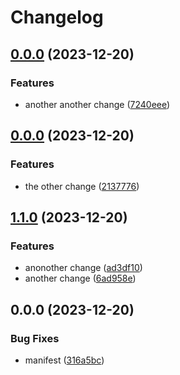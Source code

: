 # Changelog

## [0.0.0](https://github.com/Joseph-Hwang-Learning-Note/release-please-playground/compare/release-please-playground-v0.0.0...release-please-playground-v0.0.0) (2023-12-20)


### Features

* another another change ([7240eee](https://github.com/Joseph-Hwang-Learning-Note/release-please-playground/commit/7240eee92b8974998ab4c71cd0a965adbab9eca7))

## [0.0.0](https://github.com/Joseph-Hwang-Learning-Note/release-please-playground/compare/release-please-playground-v1.1.0...release-please-playground-v0.0.0) (2023-12-20)


### Features

* the other change ([2137776](https://github.com/Joseph-Hwang-Learning-Note/release-please-playground/commit/21377760f9ed0a62b4a5b737cd1113aa7c3f986e))

## [1.1.0](https://github.com/Joseph-Hwang-Learning-Note/release-please-playground/compare/release-please-playground-v0.0.0...release-please-playground-v1.1.0) (2023-12-20)


### Features

* anonother change ([ad3df10](https://github.com/Joseph-Hwang-Learning-Note/release-please-playground/commit/ad3df10b2d6a61589b74777e000e2e441a05d305))
* another change ([6ad958e](https://github.com/Joseph-Hwang-Learning-Note/release-please-playground/commit/6ad958e01580f9e9848a123cd5b5ce63a7764ac3))

## 0.0.0 (2023-12-20)


### Bug Fixes

* manifest ([316a5bc](https://github.com/Joseph-Hwang-Learning-Note/release-please-playground/commit/316a5bc20066d76305b7ed219a95ad1a01bcdbfc))
